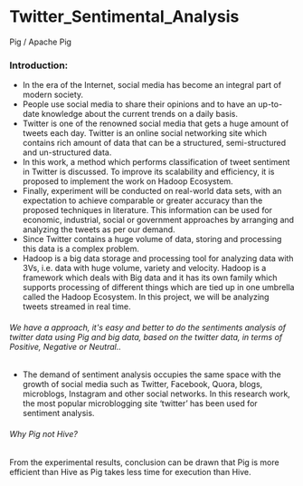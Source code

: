 # Twitter_Sentimental_Analysis
Pig / Apache Pig
### Introduction: 
* In the era of the Internet, social media has become an integral part of modern society. 
* People use social media to share their opinions and to have an up-to-date knowledge about the current trends on a daily basis. 
* Twitter is one of the renowned social media that gets a huge amount of tweets each day. Twitter is an online social networking site which contains rich amount of data that can be a structured, semi-structured and un-structured data. 
* In this work, a method which performs classification of tweet sentiment in Twitter is discussed. To improve its scalability and efficiency, it is proposed to implement the work on Hadoop Ecosystem.
* Finally, experiment will be conducted on real-world data sets, with an expectation to achieve comparable or greater accuracy than the proposed techniques in literature.
This information can be used for economic, industrial, social or government approaches by arranging and analyzing the tweets as per our demand. 
* Since Twitter contains a huge volume of data, storing and processing this data is a complex problem. 
* Hadoop is a big data storage and processing tool for analyzing data with 3Vs, i.e. data with huge volume, variety and velocity. 
Hadoop is a framework which deals with Big data and it has its own family which supports processing of different things which are tied up in one umbrella called the Hadoop Ecosystem. In this project, we will be analyzing tweets streamed in real time.

###### We have a approach, it's easy and better to do the sentiments analysis of twitter data using Pig and big data, based on the twitter data, in terms of Positive, Negative or Neutral..
* The demand of sentiment analysis occupies the same space with the growth of social media such as Twitter, Facebook, Quora, blogs, microblogs, Instagram and other social networks. 
In this research work, the most popular microblogging site ‘twitter’ has been used for sentiment analysis. 
###### Why Pig not Hive?
From the experimental results, conclusion can be drawn that Pig is more efficient than Hive as Pig takes less time for execution than Hive.

